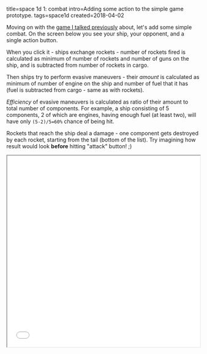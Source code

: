 title=space 1d 1: combat
intro=Adding some action to the simple game prototype.
tags=space1d
created=2018-04-02

Moving on with the [game I talked previously][game] about, let's add some simple combat.
On the screen below you see your ship, your opponent, and a single action button.

When you click it - ships exchange rockets - number of rockets fired is calculated as minimum of number of rockets and number of guns on the ship, and is subtracted from number of rockets in cargo.

Then ships try to perform evasive maneuvers - their _amount_ is calculated as minimum of number of engine on the ship and number of fuel that it has (fuel is subtracted from cargo - same as with rockets).

_Efficiency_ of evasive maneuvers is calculated as ratio of their amount to total number of components.
For example, a ship consisting of 5 components, 2 of which are engines, having enough fuel (at least two), will have only `(5-2)/5=60%` chance of being hit.

Rockets that reach the ship deal a damage - one component gets destroyed by each rocket, starting from the tail (bottom of the list).
Try imagining how result would look **before** hitting "attack" button! ;)

[game]: space-1d-0-idea.html

<div>
<style>
iframe {width: 100%; height: 500px; background: white}
</style>
<iframe src="space-1d-1-combat.htm">
</div>

Next step is to add more options beyond "attack" one (surrender, etc), and let opponent ships replace each other.

